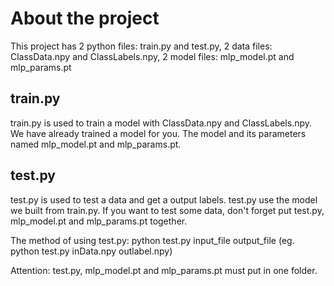 About the project
===================

This project has 2 python files: train.py and test.py, 2 data files: ClassData.npy and ClassLabels.npy, 2 model files: mlp_model.pt and mlp_params.pt

train.py
-------
train.py is used to train a model with ClassData.npy and ClassLabels.npy. We have already trained a model for you. The model and its parameters named mlp_model.pt and mlp_params.pt.

test.py
-------
test.py is used to test a data and get a output labels. test.py use the model we built from train.py. If you want to test some data, don't forget put test.py, mlp_model.pt and mlp_params.pt together.

The method of using test.py: python test.py input_file output_file (eg. python test.py inData.npy outlabel.npy)

Attention: test.py, mlp_model.pt and mlp_params.pt must put in one folder.
